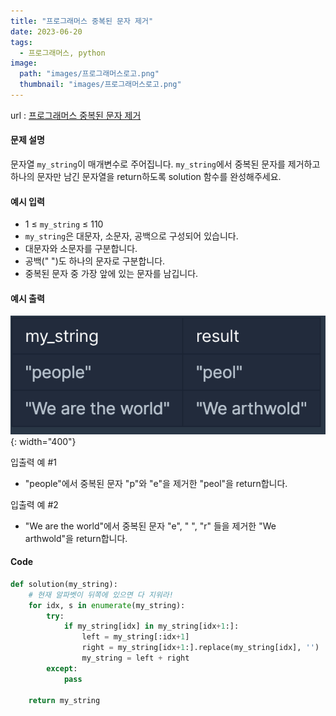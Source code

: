```yaml
---
title: "프로그래머스 중복된 문자 제거"
date: 2023-06-20
tags:
  - 프로그래머스, python
image:
  path: "images/프로그래머스로고.png"
  thumbnail: "images/프로그래머스로고.png"
---
```


url : [프로그래머스 중복된 문자 제거](https://school.programmers.co.kr/learn/courses/30/lessons/120888)
#### 문제 설명
문자열 `my_string`이 매개변수로 주어집니다. `my_string`에서 중복된 문자를 제거하고 하나의 문자만 남긴 문자열을 return하도록 solution 함수를 완성해주세요.

#### 예시 입력
-   1 ≤ `my_string` ≤ 110
-   `my_string`은 대문자, 소문자, 공백으로 구성되어 있습니다.
-   대문자와 소문자를 구분합니다.
-   공백(" ")도 하나의 문자로 구분합니다.
-   중복된 문자 중 가장 앞에 있는 문자를 남깁니다.

#### 예시 출력 
![](/images/2023-06-16-21-37-54.png){: width="400"}

입출력 예 #1
-   "people"에서 중복된 문자 "p"와 "e"을 제거한 "peol"을 return합니다.

입출력 예 #2
-   "We are the world"에서 중복된 문자 "e", " ", "r" 들을 제거한 "We arthwold"을 return합니다.


#### Code
```python
def solution(my_string):
	# 현재 알파벳이 뒤쪽에 있으면 다 지워라!
    for idx, s in enumerate(my_string):
        try:
            if my_string[idx] in my_string[idx+1:]:
                left = my_string[:idx+1]
                right = my_string[idx+1:].replace(my_string[idx], '')
                my_string = left + right
        except:
            pass
    
    return my_string
```
